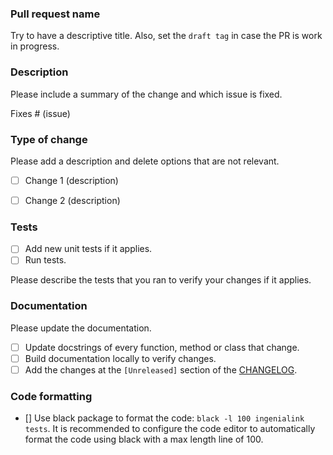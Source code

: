 ### Pull request name 

Try to have a descriptive title. Also, set the `draft tag` in case the PR is work in progress.

### Description

Please include a summary of the change and which issue is fixed. 

Fixes # (issue)

### Type of change

Please add a description and delete options that are not relevant.

- [ ] Change 1 (description)
- [ ] Change 2 (description)


### Tests
- [ ] Add new unit tests if it applies.
- [ ] Run tests.

Please describe the tests that you ran to verify your changes if it applies. 

### Documentation

Please update the documentation.

- [ ] Update docstrings of every function, method or class that change.
- [ ] Build documentation locally to verify changes.
- [ ] Add the changes at the `[Unreleased]` section of the [CHANGELOG](CHANGELOG.md).

### Code formatting

- [] Use black package to format the code: `black -l 100 ingenialink tests`. It is recommended to configure the code editor to automatically format the code using black with a max length line of 100.